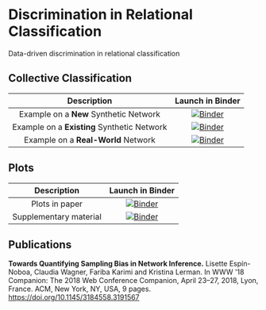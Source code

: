 # Discrimination in Relational Classification
Data-driven discrimination in relational classification

## Collective Classification
| Description | Launch in Binder |
| :---: | :---: |
| Example on a **New** Synthetic Network | [![Binder](https://notebooks.gesis.org/binder/badge_logo.svg)](https://notebooks.gesis.org/binder/v2/gh/gesiscss/Discrimination-in-Relational-Classification/master?filepath=code%2Fexample_collective_classification_on_new_synthetic_network.ipynb) |
| Example on a **Existing** Synthetic Network | [![Binder](https://notebooks.gesis.org/binder/badge_logo.svg)](https://notebooks.gesis.org/binder/v2/gh/gesiscss/Discrimination-in-Relational-Classification/master?filepath=code%2Fexample_collective_classification_on_existing_synthetic_network.ipynb) |
| Example on a **Real-World** Network | [![Binder](https://notebooks.gesis.org/binder/badge_logo.svg)](https://notebooks.gesis.org/binder/v2/gh/gesiscss/Discrimination-in-Relational-Classification/master?filepath=code%2Fexample_collective_classification_on_realworld_network.ipynb) |

## Plots
| Description | Launch in Binder |
| :---: | :---: |
| Plots in paper | [![Binder](https://notebooks.gesis.org/binder/badge_logo.svg)](https://notebooks.gesis.org/binder/v2/gh/gesiscss/Discrimination-in-Relational-Classification/master?filepath=code%2Fplots_paper.ipynb) |
| Supplementary material | [![Binder](https://notebooks.gesis.org/binder/badge_logo.svg)](https://notebooks.gesis.org/binder/v2/gh/gesiscss/Discrimination-in-Relational-Classification/master?filepath=code%2Fsupplementary_material.ipynb) |



## Publications
**Towards Quantifying Sampling Bias in Network Inference.**
Lisette Espín-Noboa, Claudia Wagner, Fariba Karimi and Kristina Lerman. In WWW '18 Companion: The 2018 Web Conference Companion, April 23–27, 2018, Lyon, France. ACM, New York, NY, USA, 9 pages. https://doi.org/10.1145/3184558.3191567
